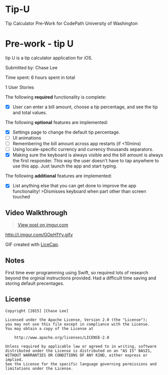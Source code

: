 # Tip-U
Tip Calculator Pre-Work for CodePath University of Washington
# Pre-work - tip U

tip U is a tip calculator application for iOS.

Submitted by: Chase Lee

Time spent: 6 hours spent in total

1 User Stories

The following **required** functionality is complete:
* [X] User can enter a bill amount, choose a tip percentage, and see the tip and total values.

The following **optional** features are implemented:
* [X] Settings page to change the default tip percentage.
* [ ] UI animations
* [ ] Remembering the bill amount across app restarts (if <10mins)
* [ ] Using locale-specific currency and currency thousands separators.
* [X] Making sure the keyboard is always visible and the bill amount is always the first responder. This way the user doesn't have to tap anywhere to use this app. Just launch the app and start typing.

The following **additional** features are implemented:

- [X] List anything else that you can get done to improve the app functionality!
      >Dismisses keyboard when part other than screen touched
      
## Video Walkthrough 



<blockquote class="imgur-embed-pub" lang="en" data-id="GOpH1Yy"><a href="//imgur.com/GOpH1Yy">View post on imgur.com</a></blockquote><script async src="//s.imgur.com/min/embed.js" charset="utf-8"></script>

http://i.imgur.com/GOpH1Yy.gifv

GIF created with [LiceCap](http://www.cockos.com/licecap/).

## Notes

First time ever programming using Swift, so required lots of research beyond the orginial instructions provided.
Had a difficult time saving and storing default precentages.

## License

    Copyright [2015] [Chase Lee]

    Licensed under the Apache License, Version 2.0 (the "License");
    you may not use this file except in compliance with the License.
    You may obtain a copy of the License at

        http://www.apache.org/licenses/LICENSE-2.0

    Unless required by applicable law or agreed to in writing, software
    distributed under the License is distributed on an "AS IS" BASIS,
    WITHOUT WARRANTIES OR CONDITIONS OF ANY KIND, either express or implied.
    See the License for the specific language governing permissions and
    limitations under the License.
